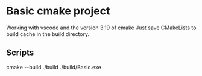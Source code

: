 # Basic cmake project

Working with vscode and the version 3.19 of cmake
Just save CMakeLists to build cache in the build directory.

## Scripts

cmake --build ./build
./build/Basic.exe